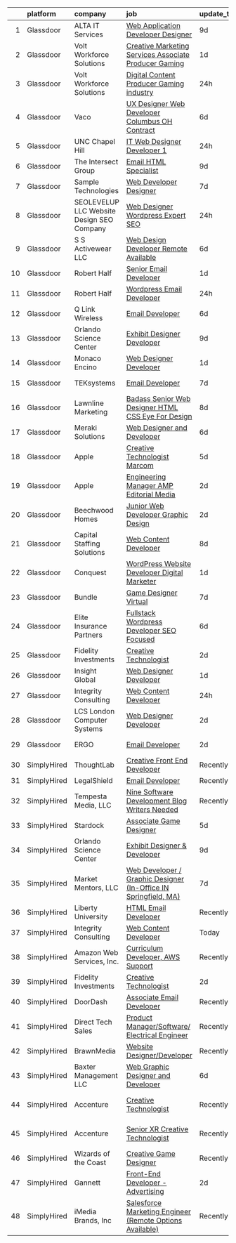 

|    | platform    | company                                    | job                                                                                                                                                                                                                                                                                                                                                                                                                                                                                                                                                                                                                                                                                                                                                                                                                                                                                                                                                                                                                                                                                                                                                                                                                                                                                                                                                                           | update_time   | location                     |
|---:|:------------|:-------------------------------------------|:------------------------------------------------------------------------------------------------------------------------------------------------------------------------------------------------------------------------------------------------------------------------------------------------------------------------------------------------------------------------------------------------------------------------------------------------------------------------------------------------------------------------------------------------------------------------------------------------------------------------------------------------------------------------------------------------------------------------------------------------------------------------------------------------------------------------------------------------------------------------------------------------------------------------------------------------------------------------------------------------------------------------------------------------------------------------------------------------------------------------------------------------------------------------------------------------------------------------------------------------------------------------------------------------------------------------------------------------------------------------------|:--------------|:-----------------------------|
|  1 | Glassdoor   | ALTA IT Services                           | [Web Application Developer   Designer](https://www.glassdoor.com/partner/jobListing.htm?pos=118&ao=1110586&s=58&guid=00000182d8f4ac76b2c611f88bdf1e07&src=GD_JOB_AD&t=SR&vt=w&cs=1_96b20c8f&cb=1661497290157&jobListingId=1008074200137&cpc=8795CF9063CD573D&jrtk=3-0-1gbcf9b4rjrqu801-1gbcf9b5airmi800-6c28291b72e36d00--6NYlbfkN0AXtvPDqDev6liskt-h_3vAUEMM26GmMOlWYCAn-kvNiXTWhOpXUsJAjGAig0pzkvYTj5MpeYtT_Tmk-_-5cLLnfKUOLtxlawba1a0ORZ_EkEUPx3Uxx3WchkhaXG76t2wO3Zmy83JQTWS_qBNlzXZuhn5agtDBqi3R42fCLwZZH5vZvWLpXt2uzLugw49zA2VypKfqzvufBweeCzgaDa17LXdBK9gizbHPb4nEOD2hzD59Z1N-9Lav7EDZxSyfMvYVub5fENY5XfPCLrkMkln5d25xYE-l28H1GPv6Sv5qvxoThAyWOAg0zkb-Nxo7bpAd7bQilj2RwulbTVMvuqkM4FLT13YGmthgZnRb6Nj4afp_A05mOdD3gW_RxUFWWP9PXR-bmVnDwSxMeT9fEs22RnFz5-H9X0bA-CCnWJXochhEDtcBXiZs9qsEaJADpzcfmuUN8bkvaY-wzBx24f0A7bnmHPzpTi9bJLVhXuvoTRhvEab87lbBdSR4deOngI6WbZwuWbPMOimwHvR9vfA38d6eZDmPnApqKC1VhoIVfnfJR4pnBGzxEtn1443vx14xITIYZKZdhiT0RekHkzWg_LRnG6MbcTF8PhVFBKiIz9s5-22qDcJo9GT1pAlpKGo%3D)                                                                                                                                                                                                                                                                                                                                                                      | 9d            | Washington, DC               |
|  2 | Glassdoor   | Volt Workforce Solutions                   | [Creative Marketing Services Associate Producer   Gaming](https://www.glassdoor.com/partner/jobListing.htm?pos=116&ao=1110586&s=58&guid=00000182d8f4ac76b2c611f88bdf1e07&src=GD_JOB_AD&t=SR&vt=w&ea=1&cs=1_c72957d8&cb=1661497290157&jobListingId=1008090225868&cpc=334ABAF5D42DC775&jrtk=3-0-1gbcf9b4rjrqu801-1gbcf9b5airmi800-cd6763616c3e0eaf--6NYlbfkN0Dw5YS5k2p9urruc14icYN1MKKvJIN3Kd2XbyQRMSdz9Vq1-T5-D1XBEx4xZg6zFCiGfMxZZihaADuE4Q0Jz4AnqD5hMyIxL16IeRvVgo2h0pPybmVTrUM9x7Nvig-mfHSg7VUQ9cSswKiJtauHY1xLKVdbFfKFs1oiX67lFQiXukEj4i6rIbQITui_NuveDUGVouz4fMakKaxvGtMSjNufiXvX5yH2yZqk06fn97towRL_1vm8didoNEErqa0IxEt-xEDSXL2Y5l8jv2A1PVYXhqLXjKciVBfMINi9W7FSbgueXOYnEPM4TO519xeBn-7SZ5Mq_e8ceetg6TP9y41S0ayIFTN5v81EET6RnuaOON-zr-j29rb-JFfFL5Vhaq35vA9VXVGdW7kOimPxyT4ZgHcTroPL6T8k1HcfMcHgRxvYmfjw1xynTaywwC9T_ZrDsOl_5VfvPRKvN-MBY1ZisEk33Twrq3O3fxG7QyfnA2VsG2mdS8HZdWw9tiWHzPqp44JESwkci5vlwrDyXcwDaM5h5hBGlOil13pjtwhgRsw6CK1czZDRS52t-9MTNyM%3D)                                                                                                                                                                                                                                                                                                                                                                                                              | 1d            | Remote                       |
|  3 | Glassdoor   | Volt Workforce Solutions                   | [Digital Content Producer Gaming industry](https://www.glassdoor.com/partner/jobListing.htm?pos=122&ao=1110586&s=58&guid=00000182d8f4ac76b2c611f88bdf1e07&src=GD_JOB_AD&t=SR&vt=w&ea=1&cs=1_50be24c9&cb=1661497290158&jobListingId=1008094475593&cpc=F41FEAB56D215062&jrtk=3-0-1gbcf9b4rjrqu801-1gbcf9b5airmi800-2bce4f0595faaa95--6NYlbfkN0Dw5YS5k2p9urruc14icYN1MKKvJIN3Kd2XbyQRMSdz9Vq1-T5-D1XBTngNFaA8imZC99fAmi4yc9ZgG-uVQ87TXHMqtyGsnrztuPbyDs_72XCGulqEuxmZtrcVVjnM5_He4PP2dLJV-EXURe5RD43qkcCc3ceUlE0Ys6tHfDjVoDSGxzVvBtzsrzzhXH91cMs3dj_PzU8Bn7eDhT4EJXyWH1MgIu_XsG3nttIIkma3wyVWQQc4_CL5ZU40dMNVK93uxzRS3BE19j5Azibcpt4T3l2_9jh_vw437UJPNT26UaADJND3-PjmZraUWbHGJPf3sd0wsa_AUGxRHTGHo0fJi9gpNAw0RHeACcLXaqI0F0Zmo4p_NnUc9BFhzESUMFdGVhYvB4CaecoUc2W0WoXwjvVrvVxsO6aZOtt3fkpFaKDcxesYaEmeGLlui5dj82Pjmj0UWqjkKpLCG1qkQLMqjdm3bGXa-1xzGgeHpVP-ZhsWFS9Eg4n1NGSNFUvsUCstTDUibUgpMN-ugbPhPySrm0awl0oJWumPZOydDrFnLYr_FrF8qAFUv0wY2d8veDxXkhrhZ03D2jr8Ss_C6w5H)                                                                                                                                                                                                                                                                                                                                                                                                           | 24h           | Foothill Ranch, CA           |
|  4 | Glassdoor   | Vaco                                       | [UX Designer  Web Developer    Columbus  OH   Contract](https://www.glassdoor.com/partner/jobListing.htm?pos=121&ao=1110586&s=58&guid=00000182d8f4ac76b2c611f88bdf1e07&src=GD_JOB_AD&t=SR&vt=w&ea=1&cs=1_44486635&cb=1661497290158&jobListingId=1008081445097&cpc=C4A69CCDBB3B9599&jrtk=3-0-1gbcf9b4rjrqu801-1gbcf9b5airmi800-49a826265b10ae96--6NYlbfkN0D_sybMACCpf9B-677oK5j6rPldVB6BlrVvFjO_o-GJZbzuF-qh4PxErFUqfUsv_6u-7anCP2QzwgZ2b5Nxma_Cmyz3dwaQ5mAwI2p9kjSwVP2lokha-mPe8DNosJknwz-6_MCKUySezjGZobf7miY0KuzK872jTNLCHoWH1v03sbwoFj0Vvp289MRhEdvO7IjIG2asmAVCWxX_A2xCdvc61r2IksYHcbHM-bdGZdv_v_omwLnKixpD2irIk5Qtxbg9xUxVCuIwKsyjhDogPCnb4Bt6clVLaUsMYv0f5skY0-w-tJNT57rQXvo0Cq3LZ2SKKK23vEscxxHpgvl6nF5froILQgsJ5LnvQBRKh1hihN-tcjIhgGZE7A79IYNPh2_c4hahAY_sENoZe4qRzrrlo68jDdGfsNUnpITqiQq6fpx2WuiSK5wxJqN9DAL7NhXd_maydjmCnZPsKRn7FIHd1E86ncLDxBHrbwdVS75-bHQYGahzJNHh1pmEOlCiVZFTlwhzDVChvkFEgOkGxc47WpiQiE6l_8XhkARHVn-O5A%3D%3D)                                                                                                                                                                                                                                                                                                                                                                                                                                  | 6d            | Columbus, OH                 |
|  5 | Glassdoor   | UNC Chapel Hill                            | [IT Web Designer Developer   1](https://www.glassdoor.com/partner/jobListing.htm?pos=128&ao=1136043&s=58&guid=00000182d8f4ac76b2c611f88bdf1e07&src=GD_JOB_AD&t=SR&vt=w&cs=1_13fa09c3&cb=1661497290158&jobListingId=1008094021401&jrtk=3-0-1gbcf9b4rjrqu801-1gbcf9b5airmi800-66c7d0f1ba60b7fa-)                                                                                                                                                                                                                                                                                                                                                                                                                                                                                                                                                                                                                                                                                                                                                                                                                                                                                                                                                                                                                                                                                | 24h           | Chapel Hill, NC              |
|  6 | Glassdoor   | The Intersect Group                        | [Email HTML Specialist](https://www.glassdoor.com/partner/jobListing.htm?pos=120&ao=1110586&s=58&guid=00000182d8f4ac76b2c611f88bdf1e07&src=GD_JOB_AD&t=SR&vt=w&ea=1&cs=1_af83f5fa&cb=1661497290158&jobListingId=1008074370447&cpc=6FC5BA77C9A4CD78&jrtk=3-0-1gbcf9b4rjrqu801-1gbcf9b5airmi800-22c56744a00dd6d9--6NYlbfkN0D3PcU9heefYh9TtgByvMoljOix8d9QGO4-sOduKDD9bT1jZI9CfBWrR-yhgruQBi7BODCzZdeBCVxltjTcoLfa9fjLk7NMFbxIrl9F5qP5psuaO9TR_rl8p70B1b0bwKQhJG9MZh2IuOyJto0tZsNoJrw3F83L99OynJJIDCLJuZYXtySHDGkwyagBHaLJOEOLIwSNVeBrNJjQN5hnGUvN4PWXKNze5Z_4RWa43zaZWyR8ghj6Avpa21Ft_z3FiLzqVR1WK6Dyd30TTclGL7bgZQbusIRlqOtga0mBWtBOzlFY9XkygHDjC7qBzALqWO213oNajofI2A4b1BUaCZXzC7L8yxY3pRmT60jZZx3TbXQbjN5iobKM_qg-ZVv3a91e53UXFr5u29qj5WXrp4mVy6_34d3EKpcY8k_UtvFZOWNwchE77ccROa6Ejy9JxobG-GFGC5i5TwJoN9308b2tMEZEBMS_GU1FcXpiWot7Q74RkTRsbGVxLJvRxMsyL5dS7tx7KP0Jjg%3D%3D)                                                                                                                                                                                                                                                                                                                                                                                                                                                                                                  | 9d            | Plano, TX                    |
|  7 | Glassdoor   | Sample Technologies                        | [Web Developer   Designer](https://www.glassdoor.com/partner/jobListing.htm?pos=105&ao=1110586&s=58&guid=00000182d8f4ac76b2c611f88bdf1e07&src=GD_JOB_AD&t=SR&vt=w&ea=1&cs=1_f4992a7e&cb=1661497290156&jobListingId=1008078578505&cpc=D2F1DE17EE1F43B9&jrtk=3-0-1gbcf9b4rjrqu801-1gbcf9b5airmi800-cfcad52f3ccf37d8--6NYlbfkN0D4nuovUOU2dPryPr7-xanE7ZFWASvaSyNm3BqXIbrO0npDAFoAgEQsBBjUOAjv1PQnB3hwwrZmiOMA02kYqNnnHKWjfiGNMQW5EU7ErrgQUTQBKpdQ35ajdqRyVOpYt1ge-nlWBdEdOWxZg23c7O0q-QUnaWi8gZT3BRnlNxG5nms1UgSG3pAWYhhzkqBf5igXjc64HGQklh5YRvVqGv6uMfNL2TP0FAyq3tTEKggxopaN8mLJebA5zSfFfPPUuPM-eQ0asubVC53qeAsVA86cVwGdp-tVgtuatL9DQMd7MRaMjI-YbttqSXXx7rLwTZ-pidbkiDvX3ahtn2Uk17gLBu49OsOwjgUmW8uIcgUb-Yo9PXumcIdUeNTF7z3mckpvBRlKhuSK2Y5gDPVXAFxu_o6jp4HfE8S7okZAoRveVNqftpKv0mqExwEkAH8JzqewkbmcJImnMHHsE8Mg0CdDS3Ai26AT-iNR_zJQBQtouCociVL2tkWnAB5o5B-DJhY%3D)                                                                                                                                                                                                                                                                                                                                                                                                                                                                                                             | 7d            | Ann Arbor, MI                |
|  8 | Glassdoor   | SEOLEVELUP  LLC Website Design SEO Company | [Web Designer   Wordpress Expert   SEO](https://www.glassdoor.com/partner/jobListing.htm?pos=106&ao=1110586&s=58&guid=00000182d8f4ac76b2c611f88bdf1e07&src=GD_JOB_AD&t=SR&vt=w&ea=1&cs=1_492da676&cb=1661497290156&jobListingId=1008094041918&cpc=F5E96E35A1725171&jrtk=3-0-1gbcf9b4rjrqu801-1gbcf9b5airmi800-15ef0ba5dbf41043--6NYlbfkN0CNayYzF1mBaI40OgT78t3Q2d9IxlwDzhsYR4HK7epYUYZQQ63_v0ZtMDh_a0_anakjPrFUkKhdOPETQj327BphAkRyvrg50_b50QjkGNchxORd-75R_x1Ln5bukeMcCSSR30kjGdQOj3h8Z0-DqOibBKFtjHqbLs2BkgdIBOZWddn7fSH8ztjxsiX0_CD6TIRkTtHJxh37Z7t4TJcTLXsmHIQJQXEzNX0zruG5HeStncnUMQn_LEKBw8usPtkxymqMlsIl0-s-T3ZNZCs38SQQFL7EWQlGB9c5PjzXFQW63ohW23E-2xZsY7qsAqflGLGpJCHReeCCncEkqqYC-nlUluaULqGOEWZk9Npy1FonqiccljkUqtDxKPoO-_0ygKb1l_NRGG9QzPVsYpWmPmcukce6A9tbWRLSsOcGS1BbF6IHvS4JoWuJXzHXWNspCvqTesYn8zAzBbqeFg4PSl3bAgRT5Ztflio7zYRpngoQcdtxSid3Pc1JY2dY4kG5SEE%3D)                                                                                                                                                                                                                                                                                                                                                                                                                                                                                                | 24h           | Oakbrook Terrace, IL         |
|  9 | Glassdoor   | S S Activewear LLC                         | [Web Design Developer  Remote Available ](https://www.glassdoor.com/partner/jobListing.htm?pos=111&ao=1110586&s=58&guid=00000182d8f4ac76b2c611f88bdf1e07&src=GD_JOB_AD&t=SR&vt=w&ea=1&cs=1_053e4ae8&cb=1661497290157&jobListingId=1008081606232&cpc=7F6F94E2229B3AB5&jrtk=3-0-1gbcf9b4rjrqu801-1gbcf9b5airmi800-11231ee6cd76ebf8--6NYlbfkN0Ajr136nt6A_LHOZ7dazkZBMRVGXfFx1UH3hXSlGZi78qV2vh4IIPaG56QxCFgA56BGxcurypYQkBVspfsnTZJRG1jkpX72_XzffxBJorsT2OpLdH8jKJAKJqcGF31IQrDbUVhb_4mUmFjSEoC_puvAy6im2C8FJQNIGTPivGcq2Xp3QWDoD0YTXqusHQnNuVfLov6vtLe5iVpX9YL9NlSaWCEFlzuQHdLlynyIKx9d4crLBB1B6qP6ePbJaPqTLqw04SfQsYzTEfmChu4QRiPTzlAslFCCE2VLITuvKCg5FJIeBwrH5AXdMH4wJTd-5UCeWzpWLyIHeqBFDLy5mI81HjllC1Z5evQKXbD4Q-aWbSbtOCuQk5g96X4F_CGBCYnw8R7MTeG9_eVKdraHrt2GwABTpyfUnsTbkV6Rw6BhbwI7Ywnh0TlpJtARJ7BTvguG5IHLfweX6jpdru41t6dIShtQjicveS0Xzs801vxMucoSjK7oVFlGg3jbB9f9pxqNuLOH9OnhcHcWzPk13Q5qfG35kliGI9C2_fi2U2Ywo4FWN5hyh0QAMoFY34rTS2R9uxjWto5FIE65bH-hH_Ymdc9VysAMdtBqiAJWFgNt-FyYkSMK8W5yjD6hyRmQ6LZIPRA6p-7SqSB_-y8JPVxrTg0Jmmf5hPkUrAGmMEH6Y0-MmG18JEf8QxkGZShPmdpoLR4pnf8K5KAtH3X7sviLQudrpsOPYKMW5fGk1y6Q8THOSQkx1vAL77f2clQEGLM%3D)                                                                                                                                                                                                                              | 6d            | Bolingbrook, IL              |
| 10 | Glassdoor   | Robert Half                                | [Senior Email Developer](https://www.glassdoor.com/partner/jobListing.htm?pos=115&ao=1110586&s=58&guid=00000182d8f4ac76b2c611f88bdf1e07&src=GD_JOB_AD&t=SR&vt=w&ea=1&cs=1_08a2edbf&cb=1661497290157&jobListingId=1008091743050&cpc=FD1C1DA32C38CFA7&jrtk=3-0-1gbcf9b4rjrqu801-1gbcf9b5airmi800-44b83801ab0dbfb6--6NYlbfkN0CpzDdaQkua3np5pkmj49lKioZwmwxQ-yx5plwbYmV_M5St0DD8rCm1QOzbrT0uKPhiuyUF90yBTVKIboduwdPcxvuxhCUlYrYrKW9pghPurqgahO7iX_NYl3SZsCVfaqMEmKEUDN0Dz3N9vEzfLLFrWIzldd1rT8IzvRNKk_xQjaI1Ac7kbjs_JyB25TOWPYXfphnxRmTCTqsXh-KbLWVXmqjyOP0gHqK5-mzmqfuMNdGXNq8q0Qf8-dqV5FQphQSCVLjZix9_atCaWS7EO_mDspMI-ugNNnpjbnLl22MYcPXTws0d02PxWQ8dZ4KNrbgzOvz40yUVNuLaECvEYFgtrmTuggcOxuLLP3ScCIQZuhvX_GkuZ9xEN4X1MWHnRg7QeAbou54rZWlvU_mPj1SQrx5xPBlaf9ACc0aFGsN53weInyh551nXSKuP_iBPtPb4WUkC-zzejwXpMoZXRaUaX85acpdKUSSKJlDNG14DNUMhZNQDbbGu4WyFLXxPAJ42nDPvhaPntlq0QNgWKk7QLn-OhcmRq7tDD3amUalDp6UoqmAva2tpnDKXe2hMePY%3D)                                                                                                                                                                                                                                                                                                                                                                                                                                               | 1d            | Minneapolis, MN              |
| 11 | Glassdoor   | Robert Half                                | [Wordpress   Email Developer](https://www.glassdoor.com/partner/jobListing.htm?pos=112&ao=1110586&s=58&guid=00000182d8f4ac76b2c611f88bdf1e07&src=GD_JOB_AD&t=SR&vt=w&ea=1&cs=1_ab14c26c&cb=1661497290157&jobListingId=1008094129687&cpc=3DB599BF2F4828F0&jrtk=3-0-1gbcf9b4rjrqu801-1gbcf9b5airmi800-ad7dca65617e0862--6NYlbfkN0CpzDdaQkua3np5pkmj49lKioZwmwxQ-yx5plwbYmV_M5St0DD8rCm1QOzbrT0uKPiU_YETN9OZWMAYvqAVvziqv0tWsrBfb9XVS8QENNzubeY7G6pOuSsVR_Tq1gxuSk7IeFfqtB3CnThl0DH_25wsSZP4PnG5aKHY3c3LAFTVFarcDktJB3b6-Jm7FgK_nZvfOj-dV-b4K3glDwmpRZCAsGcntTvCUjyNx63IjaUmBGfrh_RTStNm2RuTRxQJMu_2LvCvZINI2Qyb1d8a4YQEVTA3WiUmEjK7rf5bcfDC-sxSdcLMzPFuzCmh6PQ6imFSbXbCyuAAekrabYOcxPTTQsU0L9S6CnL9gTgiWHGCLAqgZBjG6D2QSYoeGHvd8FA1wiNOAFX212S_W1ud2Gn07Euvrfn6UJ5aQPAPzgeSfFEsWjHGovpUNl5_MaPoRyJHW13iBSmGfOOB_kPnepHJPsses0m_upXJTyubHo5F6Sq26xM7Pc_1oKWbq9j-NLuN8MlvKxhj4yuIlGq6MHyRZfhyxjm2vHAof48drOoIND1ttPTKeYbIGhERTGAU_PxOUKGo8miYIg%3D%3D)                                                                                                                                                                                                                                                                                                                                                                                                                            | 24h           | Minneapolis, MN              |
| 12 | Glassdoor   | Q Link Wireless                            | [Email Developer](https://www.glassdoor.com/partner/jobListing.htm?pos=102&ao=1110586&s=58&guid=00000182d8f4ac76b2c611f88bdf1e07&src=GD_JOB_AD&t=SR&vt=w&ea=1&cs=1_382b0f6b&cb=1661497290155&jobListingId=1008081621414&cpc=1EC006BEB16B588D&jrtk=3-0-1gbcf9b4rjrqu801-1gbcf9b5airmi800-ad61b9ac912baf76--6NYlbfkN0C1n-7uwLBmXreK9Hz04i1NaXR3ByHk8AHoFYtQOHcucngP0fSeBwU1va0n9hUyBVaAI6oExeKecRKR87WNuvyT1-lb0hdePcZdW5hHRwxQUII5lAiGOEk0YkPvnaaIvm9DKktrut8n0XsjBzFcewKYiXuOoVj6bm5ayNKqKX7IdKuQBcIk97fv1CLN5CZyqTzaPwTOJttrQTnEbTOsoTxscgN-H3JPxDtppLtg8KrHu-1Chl0wa7nK_-cqNIHKCazYbYPIeJ5Ac5gOCVPAAVTO-4hBcmdM9mmY1F6Z2k41GaqduYWg00VxZ3B6Alp30j05dGuy9SokZM83LS5jHlVuUjyRLpRDDIUYcKHM6p_jyRMntwZOyyN4sjrubK1Tz-ULUAIR8dXsuepk8fs2pFdyVelbJO5xJiGVJUrQgh3qlXurOyFw8lHUCSs043K-Xy2dXU1Cs4yMpOQyCnluopIfBDS9Pe-F8032U3rUFnG6RukYea27LcDZA-BBFdE5OX0%3D)                                                                                                                                                                                                                                                                                                                                                                                                                                                                                                                      | 6d            | Dania, FL                    |
| 13 | Glassdoor   | Orlando Science Center                     | [Exhibit Designer   Developer](https://www.glassdoor.com/partner/jobListing.htm?pos=101&ao=1110586&s=58&guid=00000182d8f4ac76b2c611f88bdf1e07&src=GD_JOB_AD&t=SR&vt=w&ea=1&cs=1_995a3249&cb=1661497290155&jobListingId=1008073917846&cpc=D01F56F24F237C35&jrtk=3-0-1gbcf9b4rjrqu801-1gbcf9b5airmi800-19530d0494599900--6NYlbfkN0Dlo60a_d6b-ZbHMAl1R6dg8b70dlJGCHmV1YUp37ql6Hlxf0AnVUQRHMpH0SGJAODkvMvtI4dD_VJ0FBAIEo24wrR-cBIVwY62V4nP7xc-cspw_Gy2QAJq22aWSQK0-k-P8GtrQKWis7qdeFrSuAc2CL0nTVehODDXxeTLKoX6ib_LUZVjOw0QBorjH4VwKi1XVbTLuTNFwdOqNkXXdvRBhZGpFQY8wQCtNonADRYLcubk0K6E7mm1B_DFTXsong3E1r8exVCX3K-FLECmMrNhOhcsgCAuxX54ZLEkuGP93MgRdn1nkVacPH0rAb9zCK0SH1bHatSHDZrE8y8Ae9hD2iWQrSY-gXhDhpLD3pK_xMtM7JPDDhUIg4zcLQAKYFg2CDAIo9A3TTtH83ze2qEVaSgYdxQIS6IsErlICuOenxdsUxNFqm9r7SeK-rqtovW0EiND6zJkPZ8ZcUgQIrtEnf6z2X3AmecrIckdeJPYhBCTgt_ZsUImV0fIlTfhc_cZ7AbDaU9ESA%3D%3D)                                                                                                                                                                                                                                                                                                                                                                                                                                                                                           | 9d            | Orlando, FL                  |
| 14 | Glassdoor   | Monaco Encino                              | [Web Designer Developer](https://www.glassdoor.com/partner/jobListing.htm?pos=107&ao=1110586&s=58&guid=00000182d8f4ac76b2c611f88bdf1e07&src=GD_JOB_AD&t=SR&vt=w&ea=1&cs=1_2b9784b8&cb=1661497290156&jobListingId=1008091364441&cpc=DE56C24FF6DEC286&jrtk=3-0-1gbcf9b4rjrqu801-1gbcf9b5airmi800-25b4361944f0cd99--6NYlbfkN0CVjp8eQq2X8g-c-TPDKEngJVNhygRZI_sRmDZV1i0hlN6T9Os67wfurc3Qg-jtRQVwwIA6LhptFSik3FK57NX9snbD0o-k-I-zuCmLGGOrZ001r-IChtRFaDnq_D1EE_z7klA5UaK3dZ8NJpaPtHHh6etMDjzcKddDTdmOBkwQZIn96XQViYrQvSMtQpTRyd64qpGsBFU-wGM2irVLte4zcwnZ0XTWgGuH_-KCvAGP9B87yTHST0AIEGGhAZtMGG0gycRcOmXb6zLcdOqgeoqOubExoGprUes4Qo3bms4ogWNSM1Oh17TiUnW0VbL1X6mek4XqBo_ejZwbdjzziJA5rwD--4cpoEK7zFnab1GUkBSWwzriCGduuef-4kuq4l1ae5ncoI9fw9Na_Q_Zxk-ouMe4CrUnhAo_cZDF1EGoVwS4F7RXLntKlIDKk8tFZnXc1Khw7kdZN9yixr9FMKnJ0vE7s2wqK42qsMEZxdgV6_qXke2xvX80yZL-KTKJ-Rkr1LpJ5z7tWQ%3D%3D)                                                                                                                                                                                                                                                                                                                                                                                                                                                                                                 | 1d            | Encino, CA                   |
| 15 | Glassdoor   | TEKsystems                                 | [Email Developer](https://www.glassdoor.com/partner/jobListing.htm?pos=119&ao=1110586&s=58&guid=00000182d8f4ac76b2c611f88bdf1e07&src=GD_JOB_AD&t=SR&vt=w&cs=1_05dd4ece&cb=1661497290157&jobListingId=1008078445654&cpc=AC285F3A3ECA6BB0&jrtk=3-0-1gbcf9b4rjrqu801-1gbcf9b5airmi800-50c6ba0c79b57535--6NYlbfkN0AuKz8EBO1xHDEL7V2YF9xF3dC_I9B9i-Zw2Jh8clPMK3KTieKealHQMRxLfyLBLKIUXvkhOpTVMZO54jnFsfE_40S2u_APVCT3ZDJTMpDjXxvGrSH1QJXSuUQ1PT67D_R_LFKuiRVGR-heNesM4gJnlapIMZH6R4LpOp7nbxKbffxx9UILbM-PKyEWtUC6K3rlx9K8qvyVEadfx_0iCvh1rxgOPxGwNcECzOwZUOxaQ4Zex0QA5Q89_ib4chzBLF4G6QX7CY746lPXQjhwavooBPm2ItMmQAS2vFmXGgkrPMe-ayIRCMT9PmzaRMVT5HdyScLfEJignuuk4veAfujXk-9F_9M0MQkKRNK4ELqxdYFxZJFMplxCeLMPrO3V_Xa-zUIZPxk9eoOmJ65aJMFn2inHiHRW6v5FjPx1VhW0KFww8wfBUzJH8S1IOeoDevJx8TitDbpMyzm8WnNVCpWJG0dSIIjfHfcVhqXOM_Vz5JI-51sawvdoeFMyDcHkNLlsHVW9U7lXq4LOB7KUvIzE57xz46eIz_vSE696ydlu9wyS8uq_zqR7U3uwA143C-OfIRHrKXBO4GErjsGrNGjtC-l4S01WvmVLRBX6y6pSfZo4MoDDYCDDv9Za1m2CxKLjnlUtV2y4HyBqPND1wL2inuXCBjJGWMVTPKOkGmqUHhQNedOcfHoZ_bFIi1pCRtknH3BuiIACdp4pUVvo08SYlXXw7JMv03AAT7wqBU9HmfpExIReaB2sX9KTIc1DTSqW4bXEZ0ePzOL6QXqVUjbxp0DroKXF8blSNFnwSOxWHtt53ZT_Fcou9L7NiG_vsDRZ8Nly3Dh_v0D2TFc_4UDnP7qtj__M-WI_m0D0siW9y5tcoLpExUOiF5iIZfchcuwgE6OPaSdaUrOKfoJoisTY1sM4fzyfbBM%3D)                                                                                           | 7d            | Owings Mills, MD             |
| 16 | Glassdoor   | Lawnline Marketing                         | [Badass Senior Web Designer   HTML  CSS    Eye For Design](https://www.glassdoor.com/partner/jobListing.htm?pos=103&ao=1110586&s=58&guid=00000182d8f4ac76b2c611f88bdf1e07&src=GD_JOB_AD&t=SR&vt=w&ea=1&cs=1_7deae93f&cb=1661497290156&jobListingId=1008076192780&cpc=18C664983486888D&jrtk=3-0-1gbcf9b4rjrqu801-1gbcf9b5airmi800-e484ed7074032ea9--6NYlbfkN0CSgGTbSPgM0xpgWRkp5SRTexU57Zk_6_bZ18eqb9d2QJSGwfPmdP20ZJn7COX5dU3Jcup__uPyYvFygp23CJPmvOc2HV6cmaK3ebUFwB3sdAeT9C97FHUEPr8kaTKS-VJB2gGOIZsn60uJXYKNceQVP82UTolLC1vwR40675sWo0JSUEFSfubFH6Eh8zjRpGJKq29hZieMMlGOzpgWnJuAoHTliaZFa1uve0VSMhgrR3g86qb_nq3lXpNinDSzaw6dSKk0jMTmQCftYyiFdG8AkV2nP2VkxDi0QJSTLRDdZDmb4sk1-LreaIxhas9ZnJ2yzx7ovXbn01eva-nChayeciDpcPRXXE5Cs84QnE5B2ekheNMbE86azNetYYqa6wpRZ0D1m5asLrrfFvdHO1RGqGH2XGovWiPBWJj8w8iUm9PgwzhcQcC4rzH5lRGz6aTvpnlocs6sRG8rnFkNOirj-9zI2uH3SM5KXopAFHlF2pmx_6Gd0ri1kRchikOeHnrdFetYoKMDGXFfgfBkeC4J1EZCw5MDn0oHbz54jRllUA%3D%3D)                                                                                                                                                                                                                                                                                                                                                                                                                               | 8d            | Tampa, FL                    |
| 17 | Glassdoor   | Meraki Solutions                           | [Web Designer and Developer](https://www.glassdoor.com/partner/jobListing.htm?pos=114&ao=1110586&s=58&guid=00000182d8f4ac76b2c611f88bdf1e07&src=GD_JOB_AD&t=SR&vt=w&ea=1&cs=1_48f9ab8b&cb=1661497290157&jobListingId=1008081345836&cpc=2CAED5C921A5F994&jrtk=3-0-1gbcf9b4rjrqu801-1gbcf9b5airmi800-20fcbee1eb88c48d--6NYlbfkN0BWi3eEu-Q0UpxkIUpdrJzmOxHi_XGcoZO2CjQXftiTGI9fTokWfZjTPkpzgBplrcMHEj60FUOAAjJF_SEv7CdTX2l153xa5mQfM55bnHf2pCufnXbA_nbXhgULVW4M0NFEb8U0XItsl9xVUnBCmHEpoi_IUS2Qom6lIOV5pTXvIXF_NF9MsHTArhePxnKDA4pB_ooycQJAmMUhw-bzinBK2-YbU5z5igs4MM96ulHbKV8r_R8N3Z1COnJLcrpNr1Qs69hLkTL823wtNUK4lHfolsqri87N7F88ssRbxuTvFsrZsviCq9ZhQzcid88FUtKsBaUafg_U-9dDdnHsi32SCfALd9QrBc2d0_zH2gWYHGg047UdZ-IyIRvPPytRqJT3JWkV1E_bOP0tKBFmAT39DqMn9hsFQbq26s0fBhMJ0_UtuYKgUFTvko14_zm3Wi-OBqOEOz9v-fBRUnnDNOjHu9bI3p6fw07eFWrlU7MTMN_e33HI96xqNWPNsaY0qaWdfghcWoMeNUbcIzjpXFW1ndd9Bf4bMTk%3D)                                                                                                                                                                                                                                                                                                                                                                                                                                                                           | 6d            | Remote                       |
| 18 | Glassdoor   | Apple                                      | [Creative Technologist  Marcom](https://www.glassdoor.com/partner/jobListing.htm?pos=129&ao=1136043&s=58&guid=00000182d8f4ac76b2c611f88bdf1e07&src=GD_JOB_AD&t=SR&vt=w&cs=1_8787f1ab&cb=1661497290158&jobListingId=1008083007694&jrtk=3-0-1gbcf9b4rjrqu801-1gbcf9b5airmi800-dbc3a7b0a0f122f1-)                                                                                                                                                                                                                                                                                                                                                                                                                                                                                                                                                                                                                                                                                                                                                                                                                                                                                                                                                                                                                                                                                | 5d            | Cupertino, CA                |
| 19 | Glassdoor   | Apple                                      | [Engineering Manager   AMP Editorial Media](https://www.glassdoor.com/partner/jobListing.htm?pos=113&ao=1110586&s=58&guid=00000182d8f4ac76b2c611f88bdf1e07&src=GD_JOB_AD&t=SR&vt=w&cs=1_1645003b&cb=1661497290157&jobListingId=1008087783943&cpc=334ABAF5D42DC775&jrtk=3-0-1gbcf9b4rjrqu801-1gbcf9b5airmi800-9027cbec4d0b7214--6NYlbfkN0BvKrLyj5gPmtZO9T8euul8TCxuuKNOtzRJOomxnwSEodTz2Bc-sPZl1dBMH13w-jNIaGFdFXHWJdgxhzj_r8Jx5AOAy2HdBwJoJ1jMbNH3P6YWju9mOZOkVQjeCm_SMf56f3cIa4N8JFkA4J1w2-Ri7km6DD-4ja3bVUzvq12ELEi4EyWA8yHxIjM0xGRl-hkdpUzG21lkYKOnr96jx_g7303i4EKkwStousmjC11HZV2QXdZMt9tvuj0BuBD60l3t1vIhM2A8MunWjYNK0cSJ4GEmXvLWuyrlRuccmBtxdrcM5UCynSF2hgxtZOHAJOqKnb20mAr40lBxeXRAvBztJnAw2Txvnw68cfe7mvMKRNnFYjgfV9qs6HfQyQ-yDZW8-yQMGvVc45lIohEEHx1RoOF-oMJWEYVTi835vGd6g7rtEBH7FfA25alNvHI2QPkIA2smBcdx4G5qVMJMHvOd4KDeZmz4WMkA1317ynregenc3HBjQJ0DVDqZ9qsEiTjgMfSZ1H_aT_YZQxeMrOol44WLRziFhuAX2y3eULwGz22kPG6gg0Ka66wxlAb4xKfhrMv5-NUv8IQHLk7UcnYS9ICo1p8O0nWDMFFFqCTKd40ga69t3jv6j9dNdh4zpe2TtFYOIcujcHK4HW-GV8j-DNCpDtEMjQKKGKP23eRqOtkKlOuDTPDXLcxVSJiTwQKKfPCTaNNiPtKSEVwIJ4kR6LVnnR0kF9kJVjEkuTJF6v4DzDpC8gQtnhPtyZc-TqjCfi_dF7_9PvFoKsHaofavuNlIiP34b07GNeZ9-tO7GMm5BCOJ98DoYT_DUPeiLCu6CvCO2IbOj3c14-KuOSkwbKZIuuG2V70bZSe_uaheSAEx9KJSz_-nfJA6iD9l2u2GzXAHgrr2c9CZQ3W_IUjdtfyxr1x70PlOQPZ5YQPA3u1w-OWqXXT1UOF09gR2gduDVzzt-mL4qf5rpE94jnpIVbcCQAFXKzA%3D) | 2d            | Seattle, WA                  |
| 20 | Glassdoor   | Beechwood Homes                            | [Junior Web Developer Graphic Design](https://www.glassdoor.com/partner/jobListing.htm?pos=108&ao=1110586&s=58&guid=00000182d8f4ac76b2c611f88bdf1e07&src=GD_JOB_AD&t=SR&vt=w&ea=1&cs=1_f89c849e&cb=1661497290156&jobListingId=1008088154777&cpc=0C139D4CAD5A6DB2&jrtk=3-0-1gbcf9b4rjrqu801-1gbcf9b5airmi800-e5a75d5371e116ff--6NYlbfkN0AS57DkDylVShPhgOjpRgGCZifuE7BsZsr_ouSWgREGsfugbRmSlEtncIuNf3vDBCeyf68J5nZxZYEBubrvQ1Ya8lET2qj_ldh_tX8aXNGnMUZvZOcjXoF8rdJSE9KivNXCcOCPsmf3eYDd9pdbtRh9uiWPtwamluq1FfF4sJ2rRcNFmpW5XEK0bxZwXqCypem-spHImgMFC57aFukuK5M-H06s0_ujrZmGFFKX3H_nqbed2lDW_XYAyipyWzRVIK62_BbdpKjYwgLP2HXhEmEztRvHAfOugqveFDd9gZO5WzGOpZi0qPo9EYC7L5HbE9neW3RWX37q6HBX_OPZPG3430UGuuZ8ISHiKzh5N5hwodtU5afPFnew4ijyG7jwFa_bZmst0PhghaQhGZIffrECxJBaSx29x5HWbgrMnjT1GiKSUqx6MRe25o1RLEEsYTiCv4jMSkINpIO6wGZr8hKlTClPPdE97vszPe7aOEXTnoVwoBwP9nLa6edqKrt6jNN4HEC9-kmxl6qsm8FOf2yn)                                                                                                                                                                                                                                                                                                                                                                                                                                                                                | 2d            | Jericho, NY                  |
| 21 | Glassdoor   | Capital Staffing Solutions                 | [Web Content Developer](https://www.glassdoor.com/partner/jobListing.htm?pos=124&ao=1110586&s=58&guid=00000182d8f4ac76b2c611f88bdf1e07&src=GD_JOB_AD&t=SR&vt=w&ea=1&cs=1_f0c3bd90&cb=1661497290158&jobListingId=1008076145332&jrtk=3-0-1gbcf9b4rjrqu801-1gbcf9b5airmi800-8bb32b42024fd11d--6NYlbfkN0AHXq2vAVwR3IH7wgnTMdWCa3HguypIXx0DFudX-u0zu6XSU0N9gDGCMsnO9yvyAfOBmM0fm9Ew2n-iPCtQH5KjFYoP65k9zOhdkHSR8pSP84WNl7tb9LhBHqSW26SPAcgRqY92wchbV1YjTogn0oetfvIM8cBqnccKlMzZCIp-UdAakgeYThMjmhEtV8vcX70J60xS0UkKWPMpClbPxNxo8I3bKJBkfISYNq8A8NktNZWEmk0x3B5zLUNgbUYuOgjj-kGTbzEUBZiSyp7wi2WKL5aRQn-dd3aSDFOJ94orIF65ugEFDhS23SpdDmL-ouP_9uolx5yu6hJOvLfNpS3ABWNd8ferw-cSNo8bVGo_aDEjzNNyOPxsIGpQ4H3kqLXSGg0PnwHysPt0AeenIKtCK7OuPZAfRQ86AVAUwyrNfhWLc4sEGvCv-WEEAEX1UeUIVIcLzDpGjKnX3ITghffrujINW7n7X72-gNSm_mW-GnFcde8lH2LDkRgTtBtKjwQ%3D)                                                                                                                                                                                                                                                                                                                                                                                                                                                                                                                                     | 8d            | Remote                       |
| 22 | Glassdoor   | Conquest                                   | [WordPress Website Developer   Digital Marketer](https://www.glassdoor.com/partner/jobListing.htm?pos=123&ao=1110586&s=58&guid=00000182d8f4ac76b2c611f88bdf1e07&src=GD_JOB_AD&t=SR&vt=w&ea=1&cs=1_49f53b3e&cb=1661497290158&jobListingId=1008091649166&cpc=2CAED5C921A5F994&jrtk=3-0-1gbcf9b4rjrqu801-1gbcf9b5airmi800-15eee66a1314a8c4--6NYlbfkN0AcQ9reW0inlnqUW5-90XZFReYvL6WfO2iFG1P90bd8SEhfq7gsoa7izBzzPrl7az5hw50TqgzR93WPeqcidYQTUVvuUkL8HtA-qSArOva1yWM1EI72rjGfHMKjkPARg4_kANi9pQxVLasDj7MyOi3SkLQiJ2lRAurDIvS-cMV7E3XAdO535-K6GwcVCaHilSU8mTNRh_2lnnbGza_ozzVM5jW0QQZRr6lhI5kMPyMtMYYHpCnFtn6nPAvIVlaq9NEIPwtF6TjNJxfAu3m0fB03asdzJg1pV44Si2Q7LJgYFGh4iWV7u54f5SQgyrNAshsWpFpyfX3P3KCXJmOOT1oud87qSfYy-T-RR3X1Np65Xry1I50Ko6IpRIS9HfIE8fAtSTMcQc075fNTeAFfi8wlHO4vy2a2fjS31d_hPMq0d8sjMmZA91o81fwTitlawKmLkWxN0OYZpxEdeUvqXaZkOYSC8OtbZItQ4R5DiUk9J9kXHqcVMwpMESF9lyo2TwcpmobTFjT8moIdK028CMGP)                                                                                                                                                                                                                                                                                                                                                                                                                                                                     | 1d            | Remote                       |
| 23 | Glassdoor   | Bundle                                     | [Game Designer  Virtual ](https://www.glassdoor.com/partner/jobListing.htm?pos=125&ao=1136043&s=58&guid=00000182d8f4ac76b2c611f88bdf1e07&src=GD_JOB_AD&t=SR&vt=w&ea=1&cs=1_6413b128&cb=1661497290158&jobListingId=1008079560672&jrtk=3-0-1gbcf9b4rjrqu801-1gbcf9b5airmi800-750ea4ec84bd0b34-)                                                                                                                                                                                                                                                                                                                                                                                                                                                                                                                                                                                                                                                                                                                                                                                                                                                                                                                                                                                                                                                                                 | 7d            | Remote                       |
| 24 | Glassdoor   | Elite Insurance Partners                   | [Fullstack Wordpress Developer  SEO Focused ](https://www.glassdoor.com/partner/jobListing.htm?pos=110&ao=1110586&s=58&guid=00000182d8f4ac76b2c611f88bdf1e07&src=GD_JOB_AD&t=SR&vt=w&ea=1&cs=1_76ad1ddb&cb=1661497290157&jobListingId=1008081178583&cpc=F41FEAB56D215062&jrtk=3-0-1gbcf9b4rjrqu801-1gbcf9b5airmi800-7047c277c971f962--6NYlbfkN0B4jp5mfsiLEiFpPCxOna81i2z6rJx9ZIZWhVZJ6SFnYQaGOjy-O8tllNfusRWo3C7qDZTwPkhHb3B6oPXJhckMytwT5frXna7vLHVkjwSmCqEpFv75PVg-wYJtimZsUoA2k09vQ0uCDgz3N8EhMNwYgYkWVgKndjEzBp151-L9TBauw9aSMiRnrkTHUAmsgu8BvWzsJfnEaQNmvkYusKSlRaXsh4AFnrOixsa51BPldi3Uu0fmW3vIgkXSKhDc8HjxIUgvL0xukBGDd-iVoONcAYBCoaQbb79OfXnmN9wndo1mXMXTtfIfcvczJOMmjYbeAv8xQvDVFz_gAfIcmZ-rdk4k7tZ-BuoAFPObrnnj1Sh-H8DEeaMAuIrVO7hoCGCXHVxC1JpVVNpjf2AYJ-Ky6pbTB5xuzXgG75zKmmjAIsmv8ddA8kpTIlJ8u4okJd2rbQSuONiysBW4Sxe0IQ5L7HFeYsMlgk0ObHF6QkivEnZYUgCK06Sj10_OSctSXS2kjnDsA5_cak2M4npq9vIU)                                                                                                                                                                                                                                                                                                                                                                                                                                                                        | 6d            | Remote                       |
| 25 | Glassdoor   | Fidelity Investments                       | [Creative Technologist](https://www.glassdoor.com/partner/jobListing.htm?pos=127&ao=1136043&s=58&guid=00000182d8f4ac76b2c611f88bdf1e07&src=GD_JOB_AD&t=SR&vt=w&cs=1_28d22f8d&cb=1661497290158&jobListingId=1008088358750&jrtk=3-0-1gbcf9b4rjrqu801-1gbcf9b5airmi800-33311c2df129d581-)                                                                                                                                                                                                                                                                                                                                                                                                                                                                                                                                                                                                                                                                                                                                                                                                                                                                                                                                                                                                                                                                                        | 2d            | Boston, MA                   |
| 26 | Glassdoor   | Insight Global                             | [Web Designer Developer](https://www.glassdoor.com/partner/jobListing.htm?pos=117&ao=1110586&s=58&guid=00000182d8f4ac76b2c611f88bdf1e07&src=GD_JOB_AD&t=SR&vt=w&ea=1&cs=1_20a1f2a8&cb=1661497290158&jobListingId=1008091208385&cpc=FAE5E775D180B2FB&jrtk=3-0-1gbcf9b4rjrqu801-1gbcf9b5airmi800-096e8a0cc82cff96--6NYlbfkN0BKkHZu3wF05EeDimN_p6sYpKCMArvwa95YdH7UpkaBCobj99dZAfyu-RdhhpqQts8jrjn6oE_J_tCSd5pdIY9hTWhsiwlD7BAzoGfPF8vF2d5XWCY96HDP_m5erXNmPFmF1TvBRrKyyZyUZt0AxRyH_4Oghb-2zPN_ZUDXuiZ_Wz7FvOPiwNJEw-BuChnPk-S7g5cSUqmtc0Mhm0pKi2lREJtWE-JZH9-YZywW64G-_uYk_7E6FUMke613gA1GEGxvsdnE4BfA_UoWivw4SNqZ7snTqzBUDELGgXNqpaaq3MU3hCzsIluYvRcdYoLVg32JdHM1GGi6QJDi0eqfQYypn8_0ELvSD4_KOd7CfSHT30hY13svsCC6gYLktsC4nGnEJvBxKSWp4Pj0Yh4xxsfg2A_C_vOzpDe29FkV4XkTVEq8vuB_fT-3yl7GWwi464tengTiPUlwcYgWiy637hJvQZl7WmQpD3YSMeSUWhix5JahZVS4j34NLYBPBaF0umAlsWPT2AWmTVBdFJDe9xP_)                                                                                                                                                                                                                                                                                                                                                                                                                                                                                             | 1d            | Fort Worth, TX               |
| 27 | Glassdoor   | Integrity Consulting                       | [Web Content Developer](https://www.glassdoor.com/partner/jobListing.htm?pos=104&ao=1110586&s=58&guid=00000182d8f4ac76b2c611f88bdf1e07&src=GD_JOB_AD&t=SR&vt=w&ea=1&cs=1_f4dcb1f6&cb=1661497290156&jobListingId=1008094495778&cpc=F7A2269C793D5877&jrtk=3-0-1gbcf9b4rjrqu801-1gbcf9b5airmi800-439e830b59f7cfc8--6NYlbfkN0CrvNralL3Bh0QC60w4FoF0szjqVVztVDZ9RqSdK7agq0dZ6xa3pYLPrxt36XbTTSO7DNM_32D_luNYAVs_ZgaKPHuO3zI_AiDXsFbdcke69ICvtUKONaP-HjAJFBWIRUdG1_xl9MdUe2gxXsTQqRAUf9JUHz6RVCV5oWQmGrRzhJCKdO_6iSENx-IQRGS5eG7zag5hvj6fOkq4Sr0uuCyS15_jMoGeMP7VlHpN_USeILaMsb_7xF6kbkz7K2LtZXvm4boRNDzT-Wtit5k3a4lbMItUvXoq492ZLqD6dgE0XwLbJt9mXEU6Obh2Q7q-aGIerTY_JuPg2XuIvoMLBYE0G0ZLCAi--mZDwbLspNIP_bxByqYRtpuyi07CspuLCpRBV9KyHmmqMl5Icr81gR_RvI9AsXSh6t9geqvM2JfSsnN2Ac12TQDMalxS9-Df-ILV4ziuBuKi5Y3ynvV9Hce-yL0pJWF9sgFauNTnUBbPdtvIO99WsSuzrcpd-GAL79yt5D6Ewd8tCA%3D%3D)                                                                                                                                                                                                                                                                                                                                                                                                                                                                                                  | 24h           | Remote                       |
| 28 | Glassdoor   | LCS   London Computer Systems              | [Web Designer Developer](https://www.glassdoor.com/partner/jobListing.htm?pos=109&ao=1110586&s=58&guid=00000182d8f4ac76b2c611f88bdf1e07&src=GD_JOB_AD&t=SR&vt=w&ea=1&cs=1_e812492e&cb=1661497290156&jobListingId=1008089434599&cpc=4F748F1840550ABC&jrtk=3-0-1gbcf9b4rjrqu801-1gbcf9b5airmi800-c5af3770667fa8b2--6NYlbfkN0CckLY1Y7Nzm7RAXoTq-bvgsovIKUj47znE7HlWw5vlrDWT7l6GaPFsZiavTqzdiZepbjqTB8tNII1euSfCslzRMne6UsC1cS9h_c9LO0VzmCtJPcA58nlToXyTIMF1z470Gu5bXTtmtld0XZNuDaSTSlq9Lsv4rur2itJV92kW2Tizz3Z4A6us3REyE5eRPpZj6cXGa-jWaBmcGHCb2333JCMjIfqGdZkGqQW2c5C2SxA4D2lVljOZFtqL1LtXEfRTwQ0yWv2YZcsHSM1tgTi-dK8vv50-BN1F_YGQdlnzWUAGPpLrHQADEHw_yYFjy_F-uD8XvMC25zsBiIgH7gEFfFXoyE-59FJWxbQ7rctP-tSb-_ChZgLHhbAKjJ6WswTXTxdE_x1kms-s2F-nOOtkPtIPu3nmhmWZIyMg5DhNVwsDmw4jNqzRkGXWoxFxg_XV4_W9bB738Azj7H1PB0nx6nmo1WhkheM_FjehS7YBNKeRDTySsVPXRa3CnjUA6E1ngueOYnuDPR4Be6kAZPcOup3kknslnKhNVB6uYiRYY4pBxbvZ8OZRB8HCaqtgz1OF6FTdPRqRPLyGkRxUY0mfMTwXniWHKUjcLu9twfZNO2rPN-qG6PkesChS6L2slSIjfZTBXwmiEf_1iN1WBoRIYBTa8hHNcyGbTKyp7V5h39UWtU52QxZrgrqeGDm1TGZcXfma_IcGxlJ2OOyK0xymADJTicYfa_YpF1cHPatxDcTR3UO_V4rF4NbjpKXghWc%3D)                                                                                                                                                                                                                                               | 2d            | Cincinnati, OH               |
| 29 | Glassdoor   | ERGO                                       | [Email Developer](https://www.glassdoor.com/partner/jobListing.htm?pos=126&ao=1136043&s=58&guid=00000182d8f4ac76b2c611f88bdf1e07&src=GD_JOB_AD&t=SR&vt=w&ea=1&cs=1_5b83d0c4&cb=1661497290158&jobListingId=1008089542899&jrtk=3-0-1gbcf9b4rjrqu801-1gbcf9b5airmi800-2856017b66597700-)                                                                                                                                                                                                                                                                                                                                                                                                                                                                                                                                                                                                                                                                                                                                                                                                                                                                                                                                                                                                                                                                                         | 2d            | New York, NY                 |
| 30 | SimplyHired | ThoughtLab                                 | [Creative Front End Developer](https://www.simplyhired.com/job/mgyrVi9xGEdxnGefTgk-b1MEAbWAmB7-1ZjyK984IfKjhJP0_X6Krg?q=creative+developer)                                                                                                                                                                                                                                                                                                                                                                                                                                                                                                                                                                                                                                                                                                                                                                                                                                                                                                                                                                                                                                                                                                                                                                                                                                   | Recently      | Remote                       |
| 31 | SimplyHired | LegalShield                                | [Email Developer](https://www.simplyhired.com/job/InTvnyVbqqJ0ZXH8aW9nGoLkyyPTA1D_lZhsgxpXdnwKdCgxXf_9kA?q=creative+developer)                                                                                                                                                                                                                                                                                                                                                                                                                                                                                                                                                                                                                                                                                                                                                                                                                                                                                                                                                                                                                                                                                                                                                                                                                                                | Recently      | Remote                       |
| 32 | SimplyHired | Tempesta Media, LLC                        | [Nine Software Development Blog Writers Needed](https://www.simplyhired.com/job/KiUcCHvCwlRkjCnqM25N9qJ96M2CXy2SkSHH8F0GuJxFNn49BIbbSQ?q=creative+developer)                                                                                                                                                                                                                                                                                                                                                                                                                                                                                                                                                                                                                                                                                                                                                                                                                                                                                                                                                                                                                                                                                                                                                                                                                  | Recently      | Remote                       |
| 33 | SimplyHired | Stardock                                   | [Associate Game Designer](https://www.simplyhired.com/job/Lh3Ql96AZb9mEotd-NpyLnzHv5qRwgPES7RjjozxMpf4GAj-FgKfWQ?q=creative+developer)                                                                                                                                                                                                                                                                                                                                                                                                                                                                                                                                                                                                                                                                                                                                                                                                                                                                                                                                                                                                                                                                                                                                                                                                                                        | 5d            | Plymouth, MI                 |
| 34 | SimplyHired | Orlando Science Center                     | [Exhibit Designer & Developer](https://www.simplyhired.com/job/JpuP0DVPATVwH0-XnxFsc8nJ-z6kfBqXsh9luvt7lVv6oPB3kNfQcg?q=creative+developer)                                                                                                                                                                                                                                                                                                                                                                                                                                                                                                                                                                                                                                                                                                                                                                                                                                                                                                                                                                                                                                                                                                                                                                                                                                   | 9d            | Orlando, FL                  |
| 35 | SimplyHired | Market Mentors, LLC                        | [Web Developer / Graphic Designer (In-Office IN Springfield, MA)](https://www.simplyhired.com/job/O2JM3P62yfgrJ7vbOJJ1DIO2ROdM60FcioKWWNCu4XXvn1FU8pnANw?q=creative+developer)                                                                                                                                                                                                                                                                                                                                                                                                                                                                                                                                                                                                                                                                                                                                                                                                                                                                                                                                                                                                                                                                                                                                                                                                | 7d            | Hartford, CT                 |
| 36 | SimplyHired | Liberty University                         | [HTML Email Developer](https://www.simplyhired.com/job/eiuqa-nYZj4HuvTLRRJ7baHagOVr6te1yaP0tpWemQUOxM68dGFAMQ?q=creative+developer)                                                                                                                                                                                                                                                                                                                                                                                                                                                                                                                                                                                                                                                                                                                                                                                                                                                                                                                                                                                                                                                                                                                                                                                                                                           | Recently      | Remote +1 location           |
| 37 | SimplyHired | Integrity Consulting                       | [Web Content Developer](https://www.simplyhired.com/job/arui9XhYfIAZyaHhr9LLvEBH1bBThBQPg8JGpC6MNYZW0cCV8rzaNQ?q=creative+developer)                                                                                                                                                                                                                                                                                                                                                                                                                                                                                                                                                                                                                                                                                                                                                                                                                                                                                                                                                                                                                                                                                                                                                                                                                                          | Today         | Remote                       |
| 38 | SimplyHired | Amazon Web Services, Inc.                  | [Curriculum Developer, AWS Support](https://www.simplyhired.com/job/VJ2mxpB_C3RiZ9WEdGHt_L8L7tDgh2uUlbSQc1Inzt2mb5hjGzhRXQ?q=creative+developer)                                                                                                                                                                                                                                                                                                                                                                                                                                                                                                                                                                                                                                                                                                                                                                                                                                                                                                                                                                                                                                                                                                                                                                                                                              | Recently      | Remote                       |
| 39 | SimplyHired | Fidelity Investments                       | [Creative Technologist](https://www.simplyhired.com/job/0DSsmMHcqUtNvQWXPnu05K4qoTfOJBf-SldkV-SW03gkmiQWtbA5hw?q=creative+developer)                                                                                                                                                                                                                                                                                                                                                                                                                                                                                                                                                                                                                                                                                                                                                                                                                                                                                                                                                                                                                                                                                                                                                                                                                                          | 2d            | Boston, MA                   |
| 40 | SimplyHired | DoorDash                                   | [Associate Email Developer](https://www.simplyhired.com/job/Xv0ziUvZr3oBVOpCbzRszWsmUAhmUswVqTVrWwSdgkZ165iximYg-A?q=creative+developer)                                                                                                                                                                                                                                                                                                                                                                                                                                                                                                                                                                                                                                                                                                                                                                                                                                                                                                                                                                                                                                                                                                                                                                                                                                      | Recently      | Austin, TX                   |
| 41 | SimplyHired | Direct Tech Sales                          | [Product Manager/Software/ Electrical Engineer](https://www.simplyhired.com/job/10_jnJqb2ZRi680m_vyVOUjFvhBkiPRCeh8PYve1YEPlyh-uAJ8Daw?q=creative+developer)                                                                                                                                                                                                                                                                                                                                                                                                                                                                                                                                                                                                                                                                                                                                                                                                                                                                                                                                                                                                                                                                                                                                                                                                                  | Recently      | Indianapolis, IN             |
| 42 | SimplyHired | BrawnMedia                                 | [Website Designer/Developer](https://www.simplyhired.com/job/78BxKl1R6BpfuVu8Kpk-1cxMOjiHDgxQMPxrbQ5J7eWU9PbYxXCHNA?q=creative+developer)                                                                                                                                                                                                                                                                                                                                                                                                                                                                                                                                                                                                                                                                                                                                                                                                                                                                                                                                                                                                                                                                                                                                                                                                                                     | Recently      | Albany, NY                   |
| 43 | SimplyHired | Baxter Management LLC                      | [Web Graphic Designer and Developer](https://www.simplyhired.com/job/OLBZM1dT_aJoxR290t7MaioVBXZe3xqhanlaPARj54mrrF6_0tNS4Q?q=creative+developer)                                                                                                                                                                                                                                                                                                                                                                                                                                                                                                                                                                                                                                                                                                                                                                                                                                                                                                                                                                                                                                                                                                                                                                                                                             | 6d            | Columbia, TN                 |
| 44 | SimplyHired | Accenture                                  | [Creative Technologist](https://www.simplyhired.com/job/myPsbru0jHo-SIVp0FnzOmG0Nt4vOdLOLA9YKtSLPcy77Y9lskD8Pg?q=creative+developer)                                                                                                                                                                                                                                                                                                                                                                                                                                                                                                                                                                                                                                                                                                                                                                                                                                                                                                                                                                                                                                                                                                                                                                                                                                          | Recently      | Des Moines, IA +34 locations |
| 45 | SimplyHired | Accenture                                  | [Senior XR Creative Technologist](https://www.simplyhired.com/job/hc76ysqNU-Oh-BDH-dgejX3FzPOKSmY2-9E1aBDM6dwqnXwYHS2AHQ?q=creative+developer)                                                                                                                                                                                                                                                                                                                                                                                                                                                                                                                                                                                                                                                                                                                                                                                                                                                                                                                                                                                                                                                                                                                                                                                                                                | Recently      | Des Moines, IA +34 locations |
| 46 | SimplyHired | Wizards of the Coast                       | [Creative Game Designer](https://www.simplyhired.com/job/3U5NPAcld9zZ3VOc-NItCD-NzNvgqaZqPjmcmGZRZsaeN5WygOP2eA?q=creative+developer)                                                                                                                                                                                                                                                                                                                                                                                                                                                                                                                                                                                                                                                                                                                                                                                                                                                                                                                                                                                                                                                                                                                                                                                                                                         | Recently      | Renton, WA                   |
| 47 | SimplyHired | Gannett                                    | [Front-End Developer - Advertising](https://www.simplyhired.com/job/0_ms-FEpxpnD46zuU41bdjtHAxif7SJTIoBiWReXvglLJ17DcUlzmQ?q=creative+developer)                                                                                                                                                                                                                                                                                                                                                                                                                                                                                                                                                                                                                                                                                                                                                                                                                                                                                                                                                                                                                                                                                                                                                                                                                              | 2d            | Des Moines, IA +1 location   |
| 48 | SimplyHired | iMedia Brands, Inc                         | [Salesforce Marketing Engineer (Remote Options Available)](https://www.simplyhired.com/job/w5thOX20Q71kc20xy1REPCPEFreRApkWNaNdoTRJUtZOa-0N68ngVw?q=creative+developer)                                                                                                                                                                                                                                                                                                                                                                                                                                                                                                                                                                                                                                                                                                                                                                                                                                                                                                                                                                                                                                                                                                                                                                                                       | Recently      | Eden Prairie, MN             |